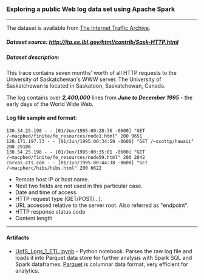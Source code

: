 ### Exploring a public Web log data set using Apache Spark

---

The dataset is available from [The Internet Traffic Archive](http://ita.ee.lbl.gov/index.html).

##### Dataset source: http://ita.ee.lbl.gov/html/contrib/Sask-HTTP.html

##### Dataset description:

This trace contains seven months’ worth of all HTTP requests to the University of Saskatchewan's WWW server. The University of Saskatchewan is located in Saskatoon, Saskatchewan, Canada.

The log contains over **_2,400,000_** lines from **_June to December 1995_** - the early days of the World Wide Web.

#### Log file sample and format:

```
130.54.25.198 - - [01/Jun/1995:00:28:36 -0600] "GET /~macphed/finite/fe_resources/node1.html" 200 9651
128.171.197.73 - - [01/Jun/1995:00:34:50 -0600] "GET /~scottp/hawaii" 200 29106
130.54.25.198 - - [01/Jun/1995:00:35:01 -0600] "GET /~macphed/finite/fe_resources/node59.html" 200 2042
corvas.cts.com - - [01/Jun/1995:00:44:38 -0600] "GET /~macpherc/hibs/hibs.html" 200 6622
```
 - Remote host IP or host name.
 - Next two fields are not used in this particular case.
 - Date and time of access.
 - HTTP request type (GET/POST/...).
 - URL accessed relative to the server root. Also referred as "endpoint".
 - HTTP response status code
 - Content length

---

#### Artifacts

 * [UofS_Logs_1_ETL.ipynb](https://github.com/sgcom/spark-web-log-analysis/blob/master/UofS_Logs_1_ETL.ipynb) - Python notebook. Parses the raw log file and loads it into Parquet data store for further analysis with Spark SQL and Spark dataframes. [Parquet](https://parquet.apache.org/) is columnar data format, very efficient for analytics.
